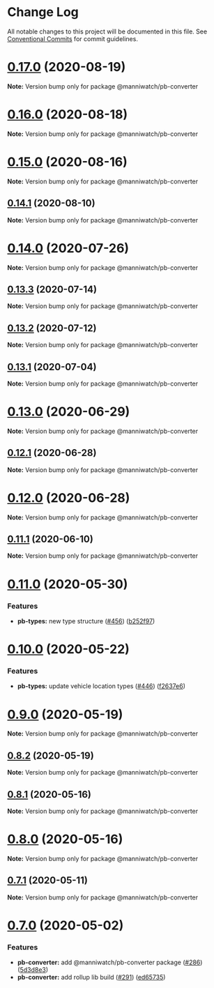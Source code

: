 # Change Log

All notable changes to this project will be documented in this file.
See [Conventional Commits](https://conventionalcommits.org) for commit guidelines.

# [0.17.0](https://github.com/manniwatch/manniwatch/compare/v0.16.0...v0.17.0) (2020-08-19)

**Note:** Version bump only for package @manniwatch/pb-converter






# [0.16.0](https://github.com/manniwatch/manniwatch/compare/v0.15.0...v0.16.0) (2020-08-18)

**Note:** Version bump only for package @manniwatch/pb-converter






# [0.15.0](https://github.com/manniwatch/manniwatch/compare/v0.14.1...v0.15.0) (2020-08-16)

**Note:** Version bump only for package @manniwatch/pb-converter






## [0.14.1](https://github.com/manniwatch/manniwatch/compare/v0.14.0...v0.14.1) (2020-08-10)

**Note:** Version bump only for package @manniwatch/pb-converter






# [0.14.0](https://github.com/manniwatch/manniwatch/compare/v0.13.3...v0.14.0) (2020-07-26)

**Note:** Version bump only for package @manniwatch/pb-converter






## [0.13.3](https://github.com/manniwatch/manniwatch/compare/v0.13.2...v0.13.3) (2020-07-14)

**Note:** Version bump only for package @manniwatch/pb-converter





## [0.13.2](https://github.com/manniwatch/manniwatch/compare/v0.13.1...v0.13.2) (2020-07-12)

**Note:** Version bump only for package @manniwatch/pb-converter






## [0.13.1](https://github.com/manniwatch/manniwatch/compare/v0.13.0...v0.13.1) (2020-07-04)

**Note:** Version bump only for package @manniwatch/pb-converter






# [0.13.0](https://github.com/manniwatch/manniwatch/compare/v0.12.1...v0.13.0) (2020-06-29)

**Note:** Version bump only for package @manniwatch/pb-converter






## [0.12.1](https://github.com/manniwatch/manniwatch/compare/v0.12.0...v0.12.1) (2020-06-28)

**Note:** Version bump only for package @manniwatch/pb-converter






# [0.12.0](https://github.com/manniwatch/manniwatch/compare/v0.11.2...v0.12.0) (2020-06-28)

**Note:** Version bump only for package @manniwatch/pb-converter






## [0.11.1](https://github.com/manniwatch/manniwatch/compare/v0.11.0...v0.11.1) (2020-06-10)

**Note:** Version bump only for package @manniwatch/pb-converter






# [0.11.0](https://github.com/manniwatch/manniwatch/compare/v0.10.1...v0.11.0) (2020-05-30)


### Features

* **pb-types:** new type structure ([#456](https://github.com/manniwatch/manniwatch/issues/456)) ([b252f97](https://github.com/manniwatch/manniwatch/commit/b252f97f1e873703540c4b5fb96ed507c35dca6b))





# [0.10.0](https://github.com/manniwatch/manniwatch/compare/v0.9.0...v0.10.0) (2020-05-22)


### Features

* **pb-types:** update vehicle location types ([#446](https://github.com/manniwatch/manniwatch/issues/446)) ([f2637e6](https://github.com/manniwatch/manniwatch/commit/f2637e673045358dba7c7192f5bfa47530025dd5))






# [0.9.0](https://github.com/manniwatch/manniwatch/compare/v0.8.2...v0.9.0) (2020-05-19)

**Note:** Version bump only for package @manniwatch/pb-converter






## [0.8.2](https://github.com/manniwatch/manniwatch/compare/v0.8.1...v0.8.2) (2020-05-19)

**Note:** Version bump only for package @manniwatch/pb-converter






## [0.8.1](https://github.com/manniwatch/manniwatch/compare/v0.8.0...v0.8.1) (2020-05-16)

**Note:** Version bump only for package @manniwatch/pb-converter






# [0.8.0](https://github.com/manniwatch/manniwatch/compare/v0.7.1...v0.8.0) (2020-05-16)

**Note:** Version bump only for package @manniwatch/pb-converter






## [0.7.1](https://github.com/manniwatch/manniwatch/compare/v0.7.0...v0.7.1) (2020-05-11)

**Note:** Version bump only for package @manniwatch/pb-converter






# [0.7.0](https://github.com/manniwatch/manniwatch/compare/v0.6.2...v0.7.0) (2020-05-02)


### Features

* **pb-converter:** add @manniwatch/pb-converter package ([#286](https://github.com/manniwatch/manniwatch/issues/286)) ([5d3d8e3](https://github.com/manniwatch/manniwatch/commit/5d3d8e3a613f866be93e4a9dca1df472ae4efe61))
* **pb-converter:** add rollup lib build ([#291](https://github.com/manniwatch/manniwatch/issues/291)) ([ed65735](https://github.com/manniwatch/manniwatch/commit/ed6573515cb43e114aa1d2e842fd5bb7d415cc3f))
